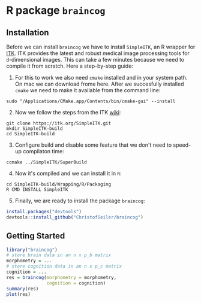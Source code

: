 # R package `braincog`

## Installation

Before we can install `braincog` we have to install `SimpleITK`, an R wrapper for [ITK](https://itk.org/). ITK provides the latest and robust medical image processing tools for `d`-dimensional images. This can take a few minutes because we need to compile it from scratch. Here a step-by-step guide:

1. For this to work we also need `cmake` installed and in your system path. On mac we can download frome here. After we succesfully installed `cmake` we need to make it available from the command line:

```
sudo "/Applications/CMake.app/Contents/bin/cmake-gui" --install
```

2. Now we follow the steps from the ITK [wiki](https://itk.org/Wiki/SimpleITK/GettingStarted):

```
git clone https://itk.org/SimpleITK.git
mkdir SimpleITK-build
cd SimpleITK-build
```

3. Configure build and disable some feature that we don't need to speed-up compilaton time:

```
ccmake ../SimpleITK/SuperBuild
```

4. Now it's compiled and we can install it in `R`:

```
cd SimpleITK-build/Wrapping/R/Packaging
R CMD INSTALL SimpleITK
```

5. Finally, we are ready to install the package `braincog`:

``` r
install.packages("devtools")
devtools::install_github("ChristofSeiler/braincog")
```

## Getting Started

``` r
library("braincog")
# store brain data in an n x p_b matrix
morphometry = ...
# store cognition data in an n x p_c matrix
cognition = ...
res = braincog(morphometry = morphometry, 
               cognition = cognition)
summary(res)
plot(res)
```
